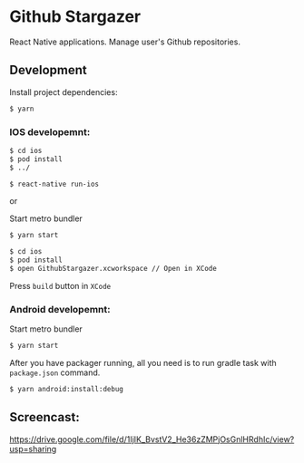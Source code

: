 # Github Stargazer

React Native applications. Manage user's Github repositories.



## Development

Install project dependencies:
```sh
$ yarn
```



### IOS developemnt:

```sh
$ cd ios
$ pod install
$ ../

$ react-native run-ios
```

or

Start metro bundler
```sh
$ yarn start
```

```sh
$ cd ios
$ pod install
$ open GithubStargazer.xcworkspace // Open in XCode
```

Press `build` button in `XCode`


### Android developemnt:

Start metro bundler
```sh
$ yarn start
```

After you have packager running, all you need is to run gradle task with `package.json` command.

```sh
$ yarn android:install:debug
```



## Screencast:

https://drive.google.com/file/d/1IjIK_BvstV2_He36zZMPjOsGnlHRdhIc/view?usp=sharing
